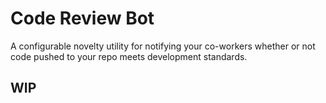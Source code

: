 # Code Review Bot

A configurable novelty utility for notifying your co-workers whether or not code pushed to your repo meets development standards.

## WIP
